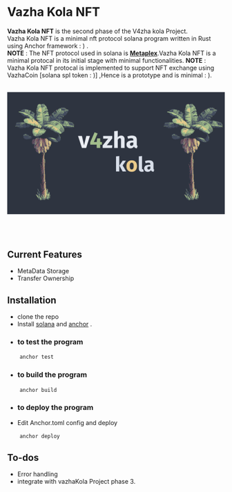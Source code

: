 # Vazha Kola NFT

**Vazha Kola NFT** is the second phase of the V4zha kola Project.<br>
Vazha Kola NFT is a minimal nft protocol solana program written in Rust using Anchor framework : ) .<br>
**NOTE** : The NFT protocol used in solana is [**Metaplex**](https://www.metaplex.com/).Vazha Kola NFT is a minimal protocal in its initial stage with minimal functionalities.
**NOTE** : Vazha Kola NFT protocal is implemented to support NFT exchange using VazhaCoin [solana spl token : )] ,Hence is a prototype and is minimal : ).
<br><br>

![v4zha](assets/vazha_kola.png)

<br><br>

## Current Features
- MetaData Storage<br>
- Transfer Ownership<br>

## Installation
- clone the repo<br>
- Install  [solana](https://github.com/solana-labs/solana)  and [anchor](https://github.com/project-serum/anchor) .
- ### to test the program ###
```bash
    anchor test 
```
- ### to build the program ### 
```bash
    anchor build
```
- ### to deploy the program ###
- Edit Anchor.toml config and deploy 
```bash
    anchor deploy
```

## To-dos
- Error handling
- integrate with vazhaKola Project phase 3.

